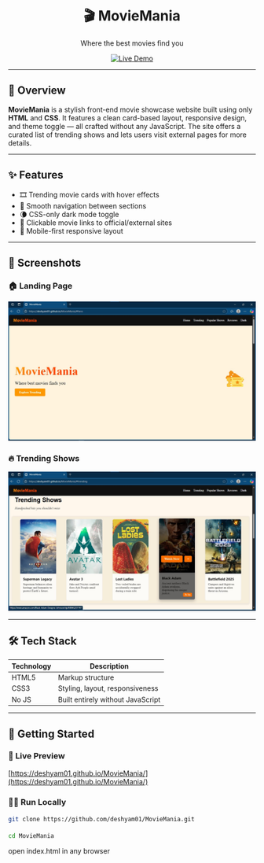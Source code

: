 <h1 align="center">🎬 MovieMania</h1>
<p align="center">Where the best movies find you</p>

<p align="center">
  <a href="https://deshyam01.github.io/MovieMania/" target="_blank">
    <img alt="Live Demo" src="https://img.shields.io/badge/Live%20Site-Click%20Here-orange?style=for-the-badge" />
  </a>
</p>

---

## 📌 Overview

**MovieMania** is a stylish front-end movie showcase website built using only **HTML** and **CSS**. It features a clean card-based layout, responsive design, and theme toggle — all crafted without any JavaScript. The site offers a curated list of trending shows and lets users visit external pages for more details.

---

## ✨ Features

- 🎞️ Trending movie cards with hover effects
- 🧭 Smooth navigation between sections
- 🌘 CSS-only dark mode toggle
- 🔗 Clickable movie links to official/external sites
- 📱 Mobile-first responsive layout

---

## 📸 Screenshots

### 🏠 Landing Page
![Landing Page](./assets/screenshots/landing.jpg)

### 🔥 Trending Shows
![Trending Section](./assets/screenshots/trending.jpg)

---

## 🛠 Tech Stack

| Technology | Description                  |
|------------|------------------------------|
| HTML5      | Markup structure             |
| CSS3       | Styling, layout, responsiveness |
| No JS      | Built entirely without JavaScript |

---

## 🚀 Getting Started

### 🔗 Live Preview

[https://deshyam01.github.io/MovieMania/](https://deshyam01.github.io/MovieMania/)

### 🧑‍💻 Run Locally

```bash
git clone https://github.com/deshyam01/MovieMania.git

cd MovieMania
```
open index.html in any browser
